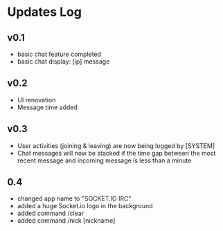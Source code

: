 Updates Log
============

v0.1
---------
- basic chat feature completed
- basic chat display: \[ip\] message

v0.2
---------
- UI renovation
- Message time added

v0.3
---------
- User activities (joining & leaving) are now being logged by \[SYSTEM\]
- Chat messages will now be stacked if the time gap between the most recent message and incoming message is less than a minute

0.4
---------
- changed app name to "SOCKET.IO IRC"
- added a huge Socket.io logo in the background
- added command /clear
- added command /nick \[nickname\]
